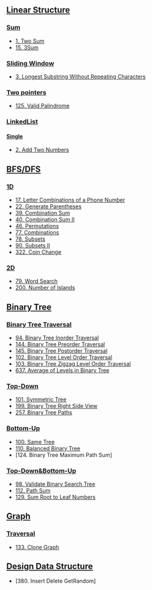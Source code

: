 ## [Linear Structure]()

### [Sum]()
* [1. Two Sum]()
* [15. 3Sum]()

### [Sliding Window]()

* [3. Longest Substring Without Repeating Characters]()

### [Two pointers]()

* [125. Valid Palindrome]()

### [LinkedList]()

#### [Single]()

* [2. Add Two Numbers]()

## [BFS/DFS](https://github.com/whshty/Algorithms-Cpp/tree/master/Solution/BFS%20%26%20DFS)

### [1D](https://github.com/whshty/Algorithms-Cpp/tree/master/Solution/BFS%20%26%20DFS/1D) 

* [17. Letter Combinations of a Phone Number]()
* [22. Generate Parentheses](https://github.com/whshty/Algorithms-Cpp/tree/master/Solution/BFS%20%26%20DFS/1D/22.%20Generate%20Parentheses)
* [39. Combination Sum]()
* [40. Combination Sum II]()
* [46. Permutations]()
* [77. Combinations]()
* [78. Subsets]()
* [90. Subsets II]()
* [322. Coin Change]()

### [2D]() 

* [79. Word Search]()
* [200. Number of Islands]()

## [Binary Tree](https://github.com/whshty/Algorithms-Cpp/tree/master/Solution/Binary%20Tree) 



### [Binary Tree Traversal](https://github.com/whshty/Algorithms-Cpp/tree/master/Solution/Binary%20Tree/Binary%20Tree%20Traversal)

* [94. Binary Tree Inorder Traversal](https://github.com/whshty/Algorithms-Cpp/tree/master/Solution/Binary%20Tree/Binary%20Tree%20Traversal/94.%20Binary%20Tree%20Inorder%20Traversal)
* [144. Binary Tree Preorder Traversal](https://github.com/whshty/Algorithms-Cpp/tree/master/Solution/Binary%20Tree/Binary%20Tree%20Traversal/145.%20Binary%20Tree%20Postorder%20Traversal)
* [145. Binary Tree Postorder Traversal](https://github.com/whshty/Algorithms-Cpp/tree/master/Solution/Binary%20Tree/Binary%20Tree%20Traversal/145.%20Binary%20Tree%20Postorder%20Traversal)
* [102. Binary Tree Level Order Traversal]()
* [103. Binary Tree Zigzag Level Order Traversal]()
* [637. Average of Levels in Binary Tree]()


### [Top-Down](https://github.com/whshty/Algorithms-Cpp/tree/master/Solution/Binary%20Tree/Top-Down)

* [101. Symmetric Tree]()
* [199. Binary Tree Right Side View]()
* [257. Binary Tree Paths]()

### [Bottom-Up](https://github.com/whshty/Algorithms-Cpp/tree/master/Solution/Binary%20Tree/Bottom-Up)

* [100. Same Tree]()
* [110. Balanced Binary Tree]()
* [124. Binary Tree Maximum Path Sum]


### [Top-Down&Bottom-Up](https://github.com/whshty/Algorithms-Cpp/tree/master/Solution/Binary%20Tree/Top-Down%26Bottom-Up)
* [98. Validate Binary Search Tree]()
* [112. Path Sum]()
* [129. Sum Root to Leaf Numbers]()




## [Graph]()

### [Traversal]()

* [133. Clone Graph]()

## [Design Data Structure]()

* [380. Insert Delete GetRandom]
